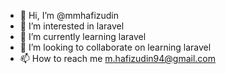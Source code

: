 - 👋 Hi, I’m @mmhafizudin
- 👀 I’m interested in laravel
- 🌱 I’m currently learning laravel
- 💞️ I’m looking to collaborate on learning laravel
- 📫 How to reach me m.hafizudin94@gmail.com

<!---
mmhafizudin/mmhafizudin is a ✨ special ✨ repository because its `README.md` (this file) appears on your GitHub profile.
You can click the Preview link to take a look at your changes.
--->
